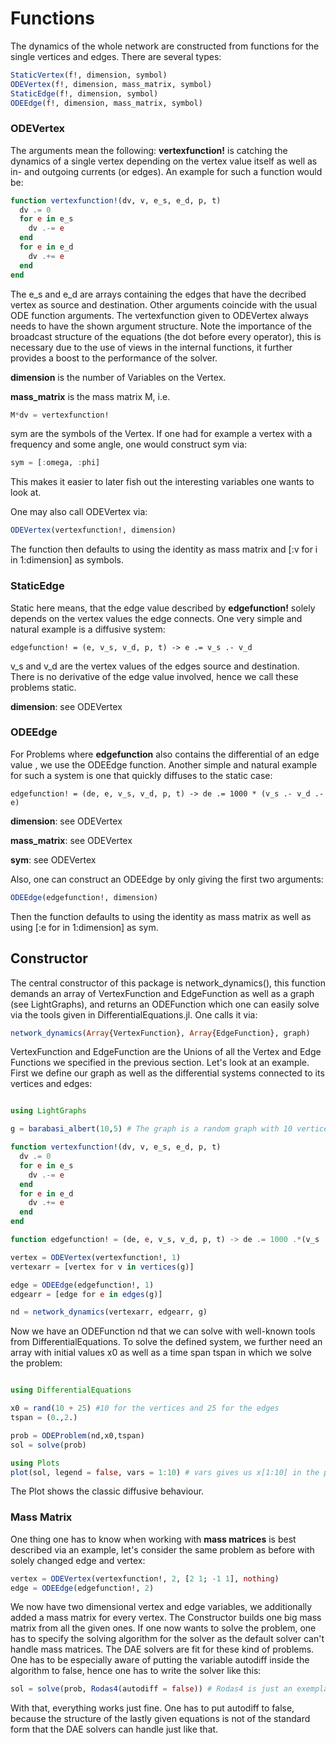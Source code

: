 # Functions

The dynamics of the whole network are constructed from functions for the single vertices and edges. There are several types:

```julia
StaticVertex(f!, dimension, symbol)
ODEVertex(f!, dimension, mass_matrix, symbol)
StaticEdge(f!, dimension, symbol)
ODEEdge(f!, dimension, mass_matrix, symbol)
```


### ODEVertex

The arguments mean the following: **vertexfunction!** is catching the dynamics of a single vertex depending on the vertex value itself as well as in- and outgoing currents (or edges). An example for such a function would be:

```julia
function vertexfunction!(dv, v, e_s, e_d, p, t)
  dv .= 0
  for e in e_s
    dv .-= e
  end
  for e in e_d
    dv .+= e
  end
end
```

The e_s and e_d are arrays containing the edges that have the decribed vertex as source and destination. Other arguments coincide with the usual ODE function arguments. The vertexfunction given to ODEVertex always needs to have the shown argument structure. Note the importance of the broadcast structure of the equations (the dot before every operator), this is necessary due to the use of views in the internal functions, it further provides a boost to the performance of the solver.

**dimension** is the number of Variables on the Vertex.

**mass_matrix** is the mass matrix M, i.e.

```julia
M*dv = vertexfunction!
```

sym are the symbols of the Vertex. If one had for example a vertex with a frequency and some angle, one would construct sym via:

```julia
sym = [:omega, :phi]
```

This makes it easier to later fish out the interesting variables one wants to look at.

One may also call ODEVertex via:

```julia
ODEVertex(vertexfunction!, dimension)
```

The function then defaults to using the identity as mass matrix and [:v for i in 1:dimension] as symbols.


### StaticEdge

Static here means, that the edge value described by **edgefunction!** solely depends on the vertex values the edge connects. One very simple and natural example is a diffusive system:

```@julia
edgefunction! = (e, v_s, v_d, p, t) -> e .= v_s .- v_d
```

v_s and v_d are the vertex values of the edges source and destination. There is no derivative of the edge value involved, hence we call these problems static.

**dimension**: see ODEVertex

### ODEEdge

For Problems where **edgefunction** also contains the differential of an edge value , we use the ODEEdge function. Another simple and natural example for such a system is one that quickly diffuses to the static case:

```@julia
edgefunction! = (de, e, v_s, v_d, p, t) -> de .= 1000 * (v_s .- v_d .- e)
```

**dimension**: see ODEVertex

**mass_matrix**: see ODEVertex

**sym**: see ODEVertex

Also, one can construct an ODEEdge by only giving the first two arguments:

```julia
ODEEdge(edgefunction!, dimension)
```

Then the function defaults to using the identity as mass matrix as well as using [:e for in 1:dimension] as sym.




## Constructor

The central constructor of this package is network_dynamics(), this function demands an array of VertexFunction and EdgeFunction as well as a graph (see LightGraphs), and returns an ODEFunction which one can easily solve via the tools given in DifferentialEquations.jl. One calls it via:

```julia
network_dynamics(Array{VertexFunction}, Array{EdgeFunction}, graph)
```

VertexFunction and EdgeFunction are the Unions of all the Vertex and Edge Functions we specified in the previous section. Let's look at an example. First we define our graph as well as the differential systems connected to its vertices and edges:

```julia

using LightGraphs

g = barabasi_albert(10,5) # The graph is a random graph with 10 vertices and 25 Edges.

function vertexfunction!(dv, v, e_s, e_d, p, t)
  dv .= 0
  for e in e_s
    dv .-= e
  end
  for e in e_d
    dv .+= e
  end
end

function edgefunction! = (de, e, v_s, v_d, p, t) -> de .= 1000 .*(v_s .- v_d .- e)

vertex = ODEVertex(vertexfunction!, 1)
vertexarr = [vertex for v in vertices(g)]

edge = ODEEdge(edgefunction!, 1)
edgearr = [edge for e in edges(g)]

nd = network_dynamics(vertexarr, edgearr, g)
```

Now we have an ODEFunction nd that we can solve with well-known tools from DifferentialEquations. To solve the defined system,
we further need an array with initial values x0 as well as a time span tspan in which we solve the problem:

```julia

using DifferentialEquations

x0 = rand(10 + 25) #10 for the vertices and 25 for the edges
tspan = (0.,2.)

prob = ODEProblem(nd,x0,tspan)
sol = solve(prob)

using Plots
plot(sol, legend = false, vars = 1:10) # vars gives us x[1:10] in the plot
```

The Plot shows the classic diffusive behaviour.

### Mass Matrix

One thing one has to know when working with **mass matrices** is best described via an example, let's consider
the same problem as before with solely changed edge and vertex:

```julia
vertex = ODEVertex(vertexfunction!, 2, [2 1; -1 1], nothing)
edge = ODEEdge(edgefunction!, 2)
```

We now have two dimensional vertex and edge variables, we additionally added a mass matrix for every vertex. The Constructor builds one
big mass matrix from all the given ones. If one now wants to solve the problem, one has to specify the solving algorithm for the solver as the
default solver can't handle mass matrices. The DAE solvers are fit for these kind of problems. One has to be especially aware of putting the variable autodiff inside the algorithm to false, hence one has to write the solver like this:

```julia
sol = solve(prob, Rodas4(autodiff = false)) # Rodas4 is just an exemplary DAE solving algorithm, there are many more.#
```

With that, everything works just fine. One has to put autodiff to false, because the structure of the lastly given equations is not of the standard form that the DAE solvers can handle just like that.
